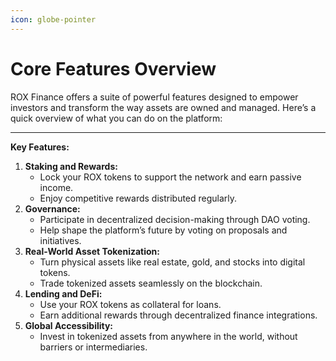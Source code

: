 ```yaml
---
icon: globe-pointer
---
```


# Core Features Overview

ROX Finance offers a suite of powerful features designed to empower investors and transform the way assets are owned and managed. Here’s a quick overview of what you can do on the platform:

***

**Key Features:**

1. **Staking and Rewards:**
   * Lock your ROX tokens to support the network and earn passive income.
   * Enjoy competitive rewards distributed regularly.
2. **Governance:**
   * Participate in decentralized decision-making through DAO voting.
   * Help shape the platform’s future by voting on proposals and initiatives.
3. **Real-World Asset Tokenization:**
   * Turn physical assets like real estate, gold, and stocks into digital tokens.
   * Trade tokenized assets seamlessly on the blockchain.
4. **Lending and DeFi:**
   * Use your ROX tokens as collateral for loans.
   * Earn additional rewards through decentralized finance integrations.
5. **Global Accessibility:**
   * Invest in tokenized assets from anywhere in the world, without barriers or intermediaries.

